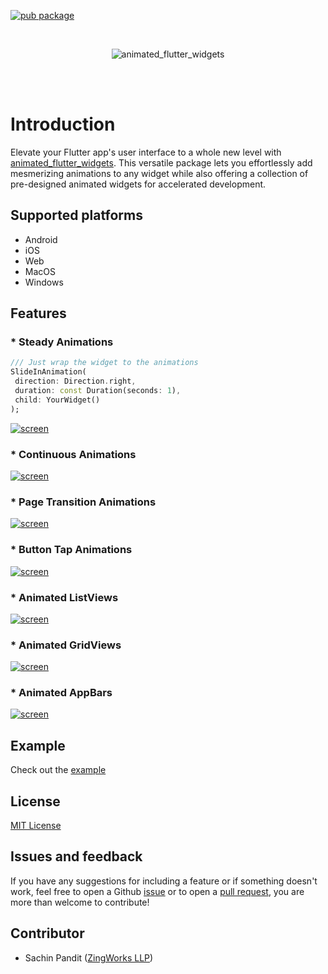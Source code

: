 [![pub package](https://img.shields.io/pub/v/animated_flutter_widgets.svg)](https://pub.dartlang.org/packages/animated_flutter_widgets)

<br>
<p align="center">
<img alt="animated_flutter_widgets" src="https://github.com/Zingworks-Sachin/animated_flutter_widgets/blob/main/assets/plugin_image.png?raw=true" />
</p>
<br><br>

# Introduction

Elevate your Flutter app's user interface to a whole new level with [animated_flutter_widgets](https://pub.dartlang.org/packages/animated_flutter_widgets). This versatile package lets you effortlessly add mesmerizing animations to any widget while also offering a collection of pre-designed animated widgets for accelerated development.

## Supported platforms
- Android
- iOS
- Web
- MacOS
- Windows

## Features
### * Steady Animations
```dart
/// Just wrap the widget to the animations
SlideInAnimation(
 direction: Direction.right,
 duration: const Duration(seconds: 1),
 child: YourWidget()
);
```

  [![screen](https://github.com/Zingworks-Sachin/animated_flutter_widgets/blob/main/assets/steady_animation.gif)](https://github.com/Zingworks-Sachin/animated_flutter_widgets)

### * Continuous Animations

[![screen](https://github.com/Zingworks-Sachin/animated_flutter_widgets/blob/main/assets/continous_animations.gif)](https://github.com/Zingworks-Sachin/animated_flutter_widgets)

### * Page Transition Animations

[![screen](https://github.com/Zingworks-Sachin/animated_flutter_widgets/blob/main/assets/page_transition_animation.gif)](https://github.com/Zingworks-Sachin/animated_flutter_widgets)

### * Button Tap Animations

[![screen](https://github.com/Zingworks-Sachin/animated_flutter_widgets/blob/main/assets/button_tap_animation.gif)](https://github.com/Zingworks-Sachin/animated_flutter_widgets)

### * Animated ListViews

[![screen](https://github.com/Zingworks-Sachin/animated_flutter_widgets/blob/main/assets/animated_list_view.gif)](https://github.com/Zingworks-Sachin/animated_flutter_widgets)

### * Animated GridViews

[![screen](https://github.com/Zingworks-Sachin/animated_flutter_widgets/blob/main/assets/animated_grid_view.gif)](https://github.com/Zingworks-Sachin/animated_flutter_widgets)

### * Animated AppBars

[![screen](https://github.com/Zingworks-Sachin/animated_flutter_widgets/blob/main/assets/animated_app_bar.gif)](https://github.com/Zingworks-Sachin/animated_flutter_widgets)

## Example
Check out the [example](https://github.com/Zingworks-Sachin/animated_flutter_widgets/tree/main/example)

## License
[MIT License](https://github.com/Zingworks-Sachin/animated_flutter_widgets/blob/main/LICENSE)

## Issues and feedback
If you have any suggestions for including a feature or if something doesn't work, feel free to open a Github [issue](https://github.com/Zingworks-Sachin/animated_flutter_widgets/issues) or to open a [pull request](https://github.com/Zingworks-Sachin/animated_flutter_widgets/pulls), you are more than welcome to contribute!

## Contributor
- Sachin Pandit ([ZingWorks LLP](https://zingworks.in/))
